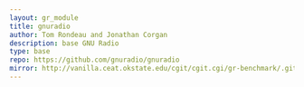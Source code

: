 ```yaml
---
layout: gr_module
title: gnuradio
author: Tom Rondeau and Jonathan Corgan
description: base GNU Radio
type: base
repo: https://github.com/gnuradio/gnuradio
mirror: http://vanilla.ceat.okstate.edu/cgit/cgit.cgi/gr-benchmark/.git
---
```


